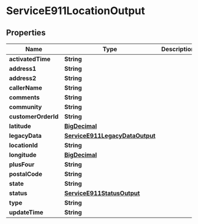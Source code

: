 

# ServiceE911LocationOutput

## Properties

Name | Type | Description | Notes
------------ | ------------- | ------------- | -------------
**activatedTime** | **String** |  |  [optional]
**address1** | **String** |  |  [optional]
**address2** | **String** |  |  [optional]
**callerName** | **String** |  |  [optional]
**comments** | **String** |  |  [optional]
**community** | **String** |  |  [optional]
**customerOrderId** | **String** |  |  [optional]
**latitude** | [**BigDecimal**](BigDecimal.md) |  |  [optional]
**legacyData** | [**ServiceE911LegacyDataOutput**](ServiceE911LegacyDataOutput.md) |  |  [optional]
**locationId** | **String** |  |  [optional]
**longitude** | [**BigDecimal**](BigDecimal.md) |  |  [optional]
**plusFour** | **String** |  |  [optional]
**postalCode** | **String** |  |  [optional]
**state** | **String** |  |  [optional]
**status** | [**ServiceE911StatusOutput**](ServiceE911StatusOutput.md) |  |  [optional]
**type** | **String** |  |  [optional]
**updateTime** | **String** |  |  [optional]




